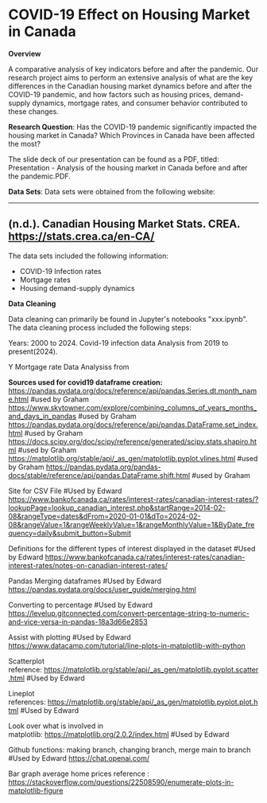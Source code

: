 # COVID-19 Effect on Housing Market in Canada

**Overview**

A comparative analysis of key indicators before and after the pandemic. Our research project aims to perform an extensive analysis of what are the key differences in the Canadian housing market dynamics before and after the COVID-19 pandemic, and how factors such as housing prices, demand-supply dynamics, mortgage rates, and consumer behavior contributed to these changes.

**Research Question**: Has the COVID-19 pandemic significantly impacted the housing market in Canada? Which Provinces in Canada have been affected the most? 

The slide deck of our presentation can be found as a PDF, titled: Presentation - Analysis of the housing market in Canada before and after the pandemic.PDF.

**Data Sets**: Data sets were obtained from the following website:

-----------------------------------------------------------------------------------------------------------
(n.d.). Canadian Housing Market Stats. CREA. https://stats.crea.ca/en-CA/
-----------------------------------------------------------------------------------------------------------

The data sets included the following information:
- COVID-19 Infection rates
- Mortgage rates
- Housing demand-supply dynamics

**Data Cleaning**

Data cleaning can primarily be found in Jupyter's notebooks "xxx.ipynb". The data cleaning process included the following steps:

Years: 2000 to 2024.
Covid-19 infection data Analysis from 2019 to present(2024).

Y
Mortgage rate Data Analysiss from






**Sources used for covid19 dataframe creation:**
https://pandas.pydata.org/docs/reference/api/pandas.Series.dt.month_name.html #used by Graham
https://www.skytowner.com/explore/combining_columns_of_years_months_and_days_in_pandas #used by Graham
https://pandas.pydata.org/docs/reference/api/pandas.DataFrame.set_index.html #used by Graham
https://docs.scipy.org/doc/scipy/reference/generated/scipy.stats.shapiro.html #used by Graham
https://matplotlib.org/stable/api/_as_gen/matplotlib.pyplot.vlines.html #used by Graham
https://pandas.pydata.org/pandas-docs/stable/reference/api/pandas.DataFrame.shift.html #used by Graham

Site for CSV File #Used by Edward
https://www.bankofcanada.ca/rates/interest-rates/canadian-interest-rates/?lookupPage=lookup_canadian_interest.php&startRange=2014-02-08&rangeType=dates&dFrom=2020-01-01&dTo=2024-02-08&rangeValue=1&rangeWeeklyValue=1&rangeMonthlyValue=1&ByDate_frequency=daily&submit_button=Submit

Definitions for the different types of interest displayed in the dataset #Used by Edward
https://www.bankofcanada.ca/rates/interest-rates/canadian-interest-rates/notes-on-canadian-interest-rates/

Pandas Merging dataframes #Used by Edward
https://pandas.pydata.org/docs/user_guide/merging.html

Converting to percentage #Used by Edward
https://levelup.gitconnected.com/convert-percentage-string-to-numeric-and-vice-versa-in-pandas-18a3d66e2853

Assist with plotting #Used by Edward
https://www.datacamp.com/tutorial/line-plots-in-matplotlib-with-python

Scatterplot reference: https://matplotlib.org/stable/api/_as_gen/matplotlib.pyplot.scatter.html #Used by Edward

Lineplot references: https://matplotlib.org/stable/api/_as_gen/matplotlib.pyplot.plot.html #Used by Edward

Look over what is involved in matplotlib: https://matplotlib.org/2.0.2/index.html #Used by Edward

Github functions: making branch, changing branch, merge main to branch #Used by Edward
https://chat.openai.com/

Bar graph average home prices reference  : https://stackoverflow.com/questions/22508590/enumerate-plots-in-matplotlib-figure


